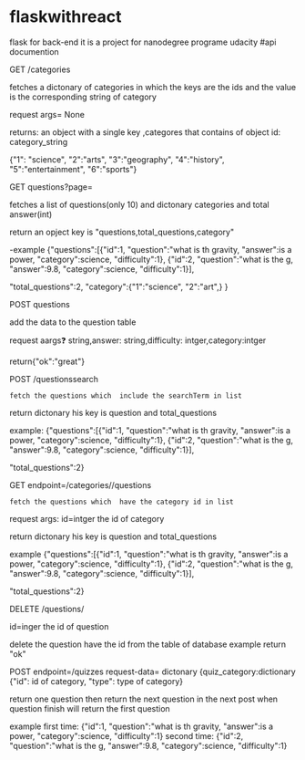 # flaskwithreact
flask for back-end it is  a project for nanodegree programe udacity
#api documention



GET /categories

 fetches a dictonary of categories in which the keys are the ids and the value is the corresponding string of category
 
 request args= None
 
 returns: an object with a single key ,categores that contains of object id: category_string
 
 {"1": "science",
 "2":"arts",
 "3":"geography",
 "4":"history",
 "5":"entertainment",
 "6":"sports"}
 
GET questions?page=<int>
 
  fetches a list of questions(only 10) and dictonary categories and total answer(int) 
  
  return an opject key is "questions,total_questions,category"
  
  -example
  {"questions":[{"id":1,
               "question":"what is th gravity,
                "answer":is a power,
                "category":science,
                 "difficulty":1},
                {"id":2,
               "question":"what is the g,
                "answer":9.8,
                "category":science,
                 "difficulty":1}],
  
   "total_questions":2,
   "category":{"1":"science",
                "2":"art",}
                }
                
   POST questions
   
   add the data to the question table
   
   request aargs:question: string,answer: string,difficulty: intger,category:intger
   
   return{"ok":"great"}
  
  
   POST /questionssearch
   
    fetch the questions which  include the searchTerm in list 
    
   return dictonary his key is question and total_questions
   
   example:
   {"questions":[{"id":1,
               "question":"what is th gravity,
                "answer":is a power,
                "category":science,
                 "difficulty":1},
                {"id":2,
               "question":"what is the g,
                "answer":9.8,
                "category":science,
                 "difficulty":1}],
  
   "total_questions":2}
  
  
  
   GET endpoint=/categories/<id>/questions
 
    fetch the questions which  have the category id in list 
    
   request args: id=intger the id of category
   
   return  dictonary his key is question and total_questions
   
   example 
 {"questions":[{"id":1,
               "question":"what is th gravity,
                "answer":is a power,
                "category":science,
                 "difficulty":1},
                {"id":2,
               "question":"what is the g,
                "answer":9.8,
                "category":science,
                 "difficulty":1}],
  
   "total_questions":2}
   
   
  DELETE /questions/<id>
  
  id=inger the id of question
  
  delete the question have the id from the table of database
  example return "ok"
  
  POST endpoint=/quizzes
  request-data= dictonary {quiz_category:dictionary {"id": id of category, "type": type of category}
 
   return one question then return the next question in the next post when question finish will return the first question
   
   example 
   first time:
       {"id":1,
               "question":"what is th gravity,
                "answer":is a power,
                "category":science,
                 "difficulty":1}
  second time:
         {"id":2,
               "question":"what is the g,
                "answer":9.8,
                "category":science,
                 "difficulty":1}
  
  
 
  
